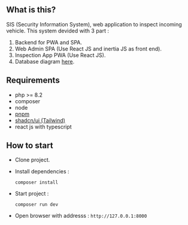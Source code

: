 ## What is this?

SIS (Security Information System), web application to inspect incoming vehicle. This system devided with 3 part :

1. Backend for PWA and SPA.
2. Web Admin SPA (Use React JS and inertia JS as front end).
3. Inspection App PWA (Use React JS).
4. Database diagram [here](https://dbdiagram.io/d/vis-6694a18b9939893daee91844).

## Requirements

- php >= 8.2
- composer
- node
- [pnpm](https://pnpm.io/)
- [shadcn/ui (Tailwind)](https://ui.shadcn.com/docs)
- react js with typescript

## How to start

* Clone project.
* Install dependencies :

  ```
  composer install
  ```
* Start project :

  ```
  composer run dev
  ```
* Open browser with addresss : `http://127.0.0.1:8000`
